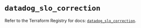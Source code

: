 # `datadog_slo_correction`

Refer to the Terraform Registry for docs: [`datadog_slo_correction`](https://registry.terraform.io/providers/datadog/datadog/3.52.0/docs/resources/slo_correction).
